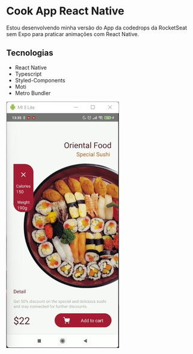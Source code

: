 # Cook App React Native

Estou desenvolvendo minha versão do App da codedrops da RocketSeat sem Expo para praticar animações com React Native.

## Tecnologias
- React Native
- Typescript
- Styled-Components
- Moti
- Metro Bundler

![](screenshot.jpg)